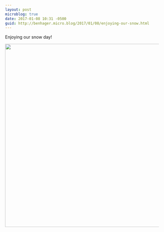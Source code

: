 ```yaml
---
layout: post
microblog: true
date: 2017-01-08 10:31 -0500
guid: http://benhager.micro.blog/2017/01/08/enjoying-our-snow.html
---
```

Enjoying our snow day!

<img src="http://hager.blog/uploads/2017/8c9e490354.jpg" width="600" height="600" />
